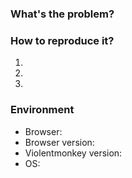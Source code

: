 <!--
Make sure you searched for existing issues that already report this problem.
-->

### What's the problem?

### How to reproduce it?
1.
2.
3.

### Environment
- Browser:
- Browser version:
- Violentmonkey version:
- OS:
